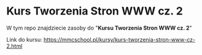 # Kurs Tworzenia Stron WWW cz. 2
W tym repo znajdziecie zasoby do "**Kursu Tworzenia Stron WWW cz. 2**"

Link do kursu: https://mmcschool.pl/kursy/kurs-tworzenia-stron-www-cz-2.html

